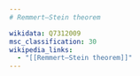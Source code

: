 ```yaml
---
# Remmert–Stein theorem

wikidata: Q7312009
msc_classification: 30
wikipedia_links:
  - "[[Remmert–Stein theorem]]"
---
```


